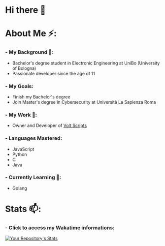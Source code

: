 # Hi there 👋

# About Me ⚡:
### - My Background 💬:
- Bachelor's degree student in Electronic Engineering at UniBo (University of Bologna)
- Passionate developer since the age of 11

### - My Goals:
- Finish my Bachelor's degree
- Join Master's degree in Cybersecurity at Università La Sapienza Roma

### - My Work 🔭:
- Owner and Developer of [Volt Scripts](https://twitter.com/volt_scripts)

### - Languages Mastered:
- JavaScript
- Python
- C
- Java

### - Currently Learning 🌱:
- Golang

# Stats 📫:
### - Click to access my Wakatime informations:
[![Your Repository's Stats](https://github-readme-stats.vercel.app/api?username=Leonard4604&show_icons=true&theme=dark&include_all_commits=True&count_private=True)](https://wakatime.com/@Leonard4604)


<!--
**Leonard4604/Leonard4604** is a ✨ _special_ ✨ repository because its `README.md` (this file) appears on your GitHub profile.

Here are some ideas to get you started:

- 🔭 I’m currently working on ...
- 🌱 I’m currently learning ...
- 👯 I’m looking to collaborate on ...
- 🤔 I’m looking for help with ...
- 💬 Ask me about ...
- 📫 How to reach me: ...
- 😄 Pronouns: ...
- ⚡ Fun fact: ...
-->
